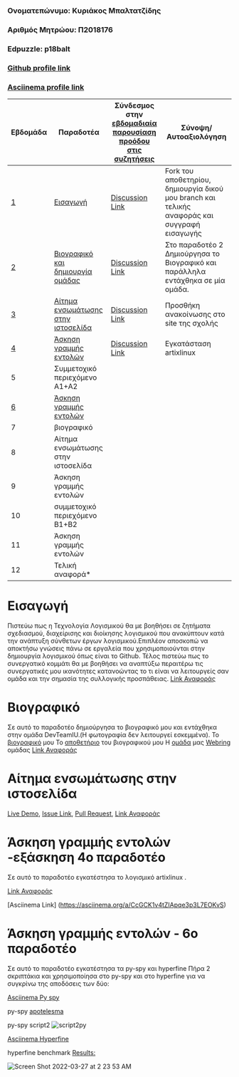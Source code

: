 ### Ονοματεπώνυμο: Κυριάκος Μπαλτατζίδης
### Αριθμός Μητρώου: Π2018176
### Edpuzzle: p18balt
### [Github profile link](https://github.com/p18balt)
### [Asciinema profile link](https://asciinema.org/~p18balt)



| Εβδομάδα | Παραδοτέα | Σύνδεσμος στην [εβδομαδιαία παρουσίαση προόδου στις συζητήσεις](https://github.com/courses-ionio/help/discussions/categories/show-and-tell) | Σύνοψη/Αυτοαξιολόγηση |
| --- | --- | --- | --- |
| <a href="#A">1</a> |<a href="#A">Εισαγωγή </a> | [Discussion Link](https://github.com/courses-ionio/help/discussions/348) | Fork του αποθετηρίου, δημιουργία δικού μου branch και τελικής αναφοράς και συγγραφή εισαγωγής |
| <a href="#B">2</a> |<a href="#B">Βιογραφικό και δημιουργία ομάδας </a> | [Discussion Link](https://github.com/courses-ionio/help/discussions/349) | Στο παραδοτέο 2 Δημιούργησα το Βιογραφικό και παράλληλα εντάχθηκα σε μία ομάδα. |
| <a href="#C">3</a> |<a href="#C">Αίτημα ενσωμάτωσης στην ιστοσελίδα </a> | [Discussion Link](https://github.com/courses-ionio/help/discussions/351) | Προσθήκη ανακοίνωσης στο site της σχολής|
| <a href="#D">4</a> |<a href="#D">Άσκηση γραμμής εντολών </a> | [Discussion Link](https://github.com/courses-ionio/help/discussions/434) | Εγκατάσταση artixlinux|
| 5 | Συμμετοχικό περιεχόμενο A1+A2 | | |
| <a href="F">6</a>|<a href="F">Άσκηση γραμμής εντολών</a> | | |
| 7 | βιογραφικό | | |
| 8 | Αίτημα ενσωμάτωσης στην ιστοσελίδα | | |
| 9 | Άσκηση γραμμής εντολών | | |
| 10 | συμμετοχικό περιεχόμενο B1+B2 | | |
| 11 | Άσκηση γραμμής εντολών | | |
| 12 | Τελική αναφορά* | | |



# <a name="A">Εισαγωγή</a>
 Πιστεύω πως η Τεχνολογία Λογισμικού θα με βοηθήσει σε  ζητήματα σχεδιασμού, διαχείρισης και διοίκησης λογισμικού που ανακύπτουν κατά την ανάπτυξη σύνθετων έργων λογισμικού.Επιπλέον αποσκοπώ να αποκτήσω γνώσεις πάνω σε εργαλεία που χρησιμοποιούνται στην δημιουργία λογισμικού όπως είναι το Github. Τέλος πιστεύω πως το συνεργατικό κομμάτι θα με βοηθήσει να αναπτύξω περαιτέρω τις συνεργατικές μου ικανότητες κατανοώντας το τι είναι να λειτουργείς σαν ομάδα και την σημασία της συλλογικής προσπάθειας.
[Link Αναφοράς](https://github.com/p18balt/sw/blob/2018176/projects/README.md)


# <a name="B">Βιογραφικό </a>
Σε αυτό το παραδοτέο δημιούργησα το βιογραφικό μου και εντάχθηκα στην ομάδα DevTeamIU.(Η φωτογραφία δεν λειτουργεί εσκεμμένα). 
Το [βιογραφικό](https://p18balt.github.io/online-cv-3/) μου
Το [αποθετήριο](https://github.com/p18balt/online-cv-3/tree/master) του βιογραφικού μου
Η [ομάδα](https://github.com/DevTeamIU) μας
[Webring](https://devteamiu.netlify.app/) ομάδας
[Link Αναφοράς](https://github.com/p18balt/sw/blob/2018176/projects/README.md)	


# <a name="C">Αίτημα ενσωμάτωσης στην ιστοσελίδα </a>

[Live Demo](https://optimistic-kilby-7fd188.netlify.app/posts/2021/11/12/covid19-case/),
[Issue Link](https://github.com/ioniodi/sitegr/issues/269),
[Pull Request](https://github.com/ioniodi/all_collections/pull/18),
[Link Αναφοράς](https://github.com/courses-ionio/help/discussions/351)

# <a name="D">Άσκηση γραμμής εντολών -εξάσκηση 4ο παραδοτέο </a>
Σε αυτό το παραδοτέο εγκατέστησα το λογισμικό artixlinux .

[Link Αναφοράς](https://github.com/courses-ionio/help/discussions/434)

[Asciinema Link] (https://asciinema.org/a/CcGCK1v4tZIApqe3p3L7EOKvS)

# <a name="F">Άσκηση γραμμής εντολών - 6ο παραδοτέο</a>
Σε αυτό το παραδοτέο εγκατέστησα τα py-spy και hyperfine
Πήρα 2 σκριπτάκια και χρησιμοποίησα στο py-spy και στο hyperfine για να συγκρίνω της αποδόσεις των δύο:

[Asciinema Py spy](https://asciinema.org/a/8WTOiCNQxP6aPcirkvvNm554W)

py-spy [apotelesma](https://github.com/p18balt/things/blob/main/apotelesma) 

py-spy script2
![script2py](https://user-images.githubusercontent.com/93882637/160260805-def13df3-a6d8-40ee-8e72-4552f4ab754d.svg)

[Asciinema Hyperfine](https://asciinema.org/a/yJvsvxnk2DcHLcO1MEGzB55fN)

hyperfine benchmark [Results:](https://github.com/p18balt/things/blob/main/apotelesma)

![Screen Shot 2022-03-27 at 2 23 53 AM](https://user-images.githubusercontent.com/93882637/160261439-3be4c60e-446c-41a9-b583-aa8fdd942fca.png)


